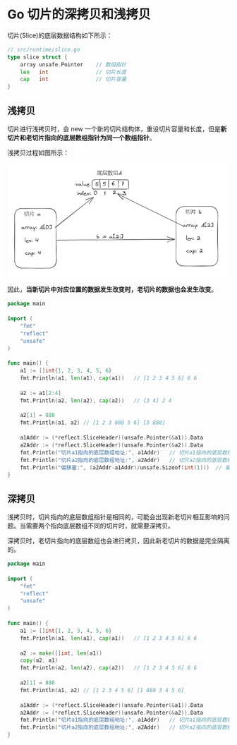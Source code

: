# Go 切片的深拷贝和浅拷贝

切片(Slice)的底层数据结构如下所示：

```go
// src/runtime/slice.go
type slice struct {
	array unsafe.Pointer	// 数组指针
	len   int				// 切片长度
	cap   int				// 切片容量
}
```

## 浅拷贝

切片进行浅拷贝时，会 new 一个新的切片结构体，重设切片容量和长度，但是**新切片和老切片指向的底层数组指针为同一个数组指针**。

浅拷贝过程如图所示：

![image.png](https://raw.githubusercontent.com/wlynxg/pic/main/2025/06/01/20250601-183150.png)

因此，**当新切片中对应位置的数据发生改变时，老切片的数据也会发生改变**。

```go
package main

import (
	"fmt"
	"reflect"
	"unsafe"
)

func main() {
	a1 := []int{1, 2, 3, 4, 5, 6}
	fmt.Println(a1, len(a1), cap(a1))	// [1 2 3 4 5 6] 6 6

	a2 := a1[2:4]
	fmt.Println(a2, len(a2), cap(a2))	// [3 4] 2 4

	a2[1] = 888
	fmt.Println(a1, a2)	// [1 2 3 888 5 6] [3 888]

	a1Addr := (*reflect.SliceHeader)(unsafe.Pointer(&a1)).Data
	a2Addr := (*reflect.SliceHeader)(unsafe.Pointer(&a2)).Data
	fmt.Println("切片a1指向的底层数组地址:", a1Addr)	// 切片a1指向的底层数组地址: 824633770848
	fmt.Println("切片a2指向的底层数组地址:", a2Addr)	// 切片a2指向的底层数组地址: 824633770864
	fmt.Println("偏移量:", (a2Addr-a1Addr)/unsafe.Sizeof(int(1)))	// 偏移量: 2
}
```

## 深拷贝

浅拷贝时，切片指向的底层数组指针是相同的，可能会出现新老切片相互影响的问题。当需要两个指向底层数组不同的切片时，就需要深拷贝。

深拷贝时，老切片指向的底层数组也会进行拷贝，因此新老切片的数据是完全隔离的。

```go
package main

import (
	"fmt"
	"reflect"
	"unsafe"
)

func main() {
	a1 := []int{1, 2, 3, 4, 5, 6}
	fmt.Println(a1, len(a1), cap(a1))	// [1 2 3 4 5 6] 6 6

	a2 := make([]int, len(a1))
	copy(a2, a1)
	fmt.Println(a2, len(a2), cap(a2))	// [1 2 3 4 5 6] 6 6

	a2[1] = 888
	fmt.Println(a1, a2)	// [1 2 3 4 5 6] [1 888 3 4 5 6]

	a1Addr := (*reflect.SliceHeader)(unsafe.Pointer(&a1)).Data
	a2Addr := (*reflect.SliceHeader)(unsafe.Pointer(&a2)).Data
	fmt.Println("切片a1指向的底层数组地址:", a1Addr)	// 切片a1指向的底层数组地址: 824633770848
	fmt.Println("切片a2指向的底层数组地址:", a2Addr)	// 切片a2指向的底层数组地址: 824633770944
}
```

